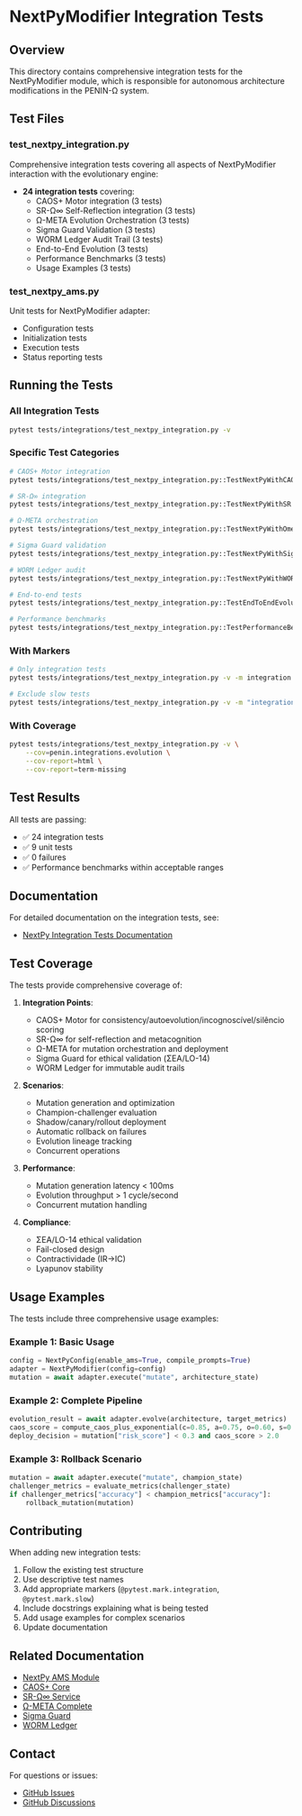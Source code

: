 # NextPyModifier Integration Tests

## Overview

This directory contains comprehensive integration tests for the NextPyModifier module, which is responsible for autonomous architecture modifications in the PENIN-Ω system.

## Test Files

### test_nextpy_integration.py

Comprehensive integration tests covering all aspects of NextPyModifier interaction with the evolutionary engine:

- **24 integration tests** covering:
  - CAOS+ Motor integration (3 tests)
  - SR-Ω∞ Self-Reflection integration (3 tests)
  - Ω-META Evolution Orchestration (3 tests)
  - Sigma Guard Validation (3 tests)
  - WORM Ledger Audit Trail (3 tests)
  - End-to-End Evolution (3 tests)
  - Performance Benchmarks (3 tests)
  - Usage Examples (3 tests)

### test_nextpy_ams.py

Unit tests for NextPyModifier adapter:

- Configuration tests
- Initialization tests
- Execution tests
- Status reporting tests

## Running the Tests

### All Integration Tests
```bash
pytest tests/integrations/test_nextpy_integration.py -v
```

### Specific Test Categories
```bash
# CAOS+ Motor integration
pytest tests/integrations/test_nextpy_integration.py::TestNextPyWithCAOS -v

# SR-Ω∞ integration
pytest tests/integrations/test_nextpy_integration.py::TestNextPyWithSR -v

# Ω-META orchestration
pytest tests/integrations/test_nextpy_integration.py::TestNextPyWithOmegaMeta -v

# Sigma Guard validation
pytest tests/integrations/test_nextpy_integration.py::TestNextPyWithSigmaGuard -v

# WORM Ledger audit
pytest tests/integrations/test_nextpy_integration.py::TestNextPyWithWORMLedger -v

# End-to-end tests
pytest tests/integrations/test_nextpy_integration.py::TestEndToEndEvolution -v

# Performance benchmarks
pytest tests/integrations/test_nextpy_integration.py::TestPerformanceBenchmarks -v
```

### With Markers
```bash
# Only integration tests
pytest tests/integrations/test_nextpy_integration.py -v -m integration

# Exclude slow tests
pytest tests/integrations/test_nextpy_integration.py -v -m "integration and not slow"
```

### With Coverage
```bash
pytest tests/integrations/test_nextpy_integration.py -v \
    --cov=penin.integrations.evolution \
    --cov-report=html \
    --cov-report=term-missing
```

## Test Results

All tests are passing:
- ✅ 24 integration tests
- ✅ 9 unit tests
- ✅ 0 failures
- ✅ Performance benchmarks within acceptable ranges

## Documentation

For detailed documentation on the integration tests, see:
- [NextPy Integration Tests Documentation](../../docs/tests/nextpy_integration_tests.md)

## Test Coverage

The tests provide comprehensive coverage of:

1. **Integration Points**:
   - CAOS+ Motor for consistency/autoevolution/incognoscível/silêncio scoring
   - SR-Ω∞ for self-reflection and metacognition
   - Ω-META for mutation orchestration and deployment
   - Sigma Guard for ethical validation (ΣEA/LO-14)
   - WORM Ledger for immutable audit trails

2. **Scenarios**:
   - Mutation generation and optimization
   - Champion-challenger evaluation
   - Shadow/canary/rollout deployment
   - Automatic rollback on failures
   - Evolution lineage tracking
   - Concurrent operations

3. **Performance**:
   - Mutation generation latency < 100ms
   - Evolution throughput > 1 cycle/second
   - Concurrent mutation handling

4. **Compliance**:
   - ΣEA/LO-14 ethical validation
   - Fail-closed design
   - Contractividade (IR→IC)
   - Lyapunov stability

## Usage Examples

The tests include three comprehensive usage examples:

### Example 1: Basic Usage
```python
config = NextPyConfig(enable_ams=True, compile_prompts=True)
adapter = NextPyModifier(config=config)
mutation = await adapter.execute("mutate", architecture_state)
```

### Example 2: Complete Pipeline
```python
evolution_result = await adapter.evolve(architecture, target_metrics)
caos_score = compute_caos_plus_exponential(c=0.85, a=0.75, o=0.60, s=0.90)
deploy_decision = mutation["risk_score"] < 0.3 and caos_score > 2.0
```

### Example 3: Rollback Scenario
```python
mutation = await adapter.execute("mutate", champion_state)
challenger_metrics = evaluate_metrics(challenger_state)
if challenger_metrics["accuracy"] < champion_metrics["accuracy"]:
    rollback_mutation(mutation)
```

## Contributing

When adding new integration tests:

1. Follow the existing test structure
2. Use descriptive test names
3. Add appropriate markers (`@pytest.mark.integration`, `@pytest.mark.slow`)
4. Include docstrings explaining what is being tested
5. Add usage examples for complex scenarios
6. Update documentation

## Related Documentation

- [NextPy AMS Module](../../penin/integrations/evolution/nextpy_ams.py)
- [CAOS+ Core](../../penin/core/caos.py)
- [SR-Ω∞ Service](../../penin/sr/sr_service.py)
- [Ω-META Complete](../../penin/meta/omega_meta_complete.py)
- [Sigma Guard](../../penin/guard/sigma_guard_complete.py)
- [WORM Ledger](../../penin/ledger/worm_ledger_complete.py)

## Contact

For questions or issues:
- [GitHub Issues](https://github.com/danielgonzagat/peninaocubo/issues)
- [GitHub Discussions](https://github.com/danielgonzagat/peninaocubo/discussions)

